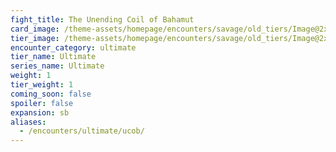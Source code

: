 ```yaml
---
fight_title: The Unending Coil of Bahamut
card_image: /theme-assets/homepage/encounters/savage/old_tiers/Image@2x.png
tier_image: /theme-assets/homepage/encounters/savage/old_tiers/Image@2x.png
encounter_category: ultimate
tier_name: Ultimate
series_name: Ultimate
weight: 1
tier_weight: 1
coming_soon: false
spoiler: false
expansion: sb
aliases:
  - /encounters/ultimate/ucob/
---
```


